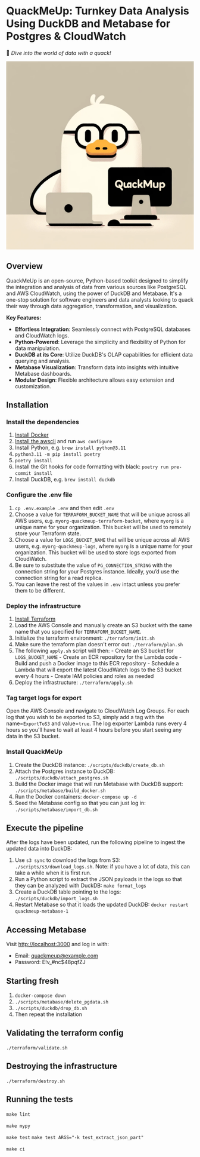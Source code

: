 # QuackMeUp: Turnkey Data Analysis Using DuckDB and Metabase for Postgres & CloudWatch
:duck: _Dive into the world of data with a quack!_

![QuackMeUp](QuackMeUp.png)

## Overview
QuackMeUp is an open-source, Python-based toolkit designed to simplify the integration and analysis of data from various sources like PostgreSQL and AWS CloudWatch, using the power of DuckDB and Metabase. It's a one-stop solution for software engineers and data analysts looking to quack their way through data aggregation, transformation, and visualization.

**Key Features:**
- **Effortless Integration**: Seamlessly connect with PostgreSQL databases and CloudWatch logs.
- **Python-Powered**: Leverage the simplicity and flexibility of Python for data manipulation.
- **DuckDB at its Core**: Utilize DuckDB's OLAP capabilities for efficient data querying and analysis.
- **Metabase Visualization**: Transform data into insights with intuitive Metabase dashboards.
- **Modular Design**: Flexible architecture allows easy extension and customization.

## Installation

### Install the dependencies

  1. [Install Docker](https://docs.docker.com/get-docker/)
  1. [Install the awscli](https://docs.aws.amazon.com/cli/latest/userguide/getting-started-install.html) and run `aws configure`
  1. Install Python, e.g. `brew install python@3.11`
  1. `python3.11 -m pip install poetry`
  1. `poetry install`
  1. Install the Git hooks for code formatting with black: `poetry run pre-commit install`
  1. Install DuckDB, e.g. `brew install duckdb`

### Configure the .env file

  1. `cp .env.example .env` and then edit `.env`
  1. Choose a value for `TERRAFORM_BUCKET_NAME` that will be unique across all AWS users, e.g. `myorg-quackmeup-terraform-bucket`, where `myorg` is a unique name for your organization. This bucket will be used to remotely store your Terraform state.
  1. Choose a value for `LOGS_BUCKET_NAME` that will be unique across all AWS users, e.g. `myorg-quackmeup-logs`, where `myorg` is a unique name for your organization. This bucket will be used to store logs exported from CloudWatch.
  1. Be sure to substitute the value of `PG_CONNECTION_STRING` with the connection string for your Postgres instance. Ideally, you’d use the connection string for a read replica.
  1. You can leave the rest of the values in `.env` intact unless you prefer them to be different.

### Deploy the infrastructure

  1. [Install Terraform](https://developer.hashicorp.com/terraform/tutorials/aws-get-started/install-cli#install-terraform)
  1. Load the AWS Console and manually create an S3 bucket with the same name that you specified for `TERRAFORM_BUCKET_NAME`.
  1. Initialize the terraform environment: `./terraform/init.sh`
  1. Make sure the terraform plan doesn't error out: `./terraform/plan.sh`
  1. The following `apply.sh` script will then:
    - Create an S3 bucket for `LOGS_BUCKET_NAME`
    - Create an ECR repository for the Lambda code
    - Build and push a Docker image to this ECR repository
    - Schedule a Lambda that will export the latest CloudWatch logs to the S3 bucket every 4 hours
    - Create IAM policies and roles as needed
  1. Deploy the infrastructure: `./terraform/apply.sh`

### Tag target logs for export

Open the AWS Console and navigate to CloudWatch Log Groups. For each log that you wish to be exported to S3, simply add a tag with the name=`ExportToS3` and value=`true`. The log exporter Lambda runs every 4 hours so you'll have to wait at least 4 hours before you start seeing any data in the S3 bucket.

### Install QuackMeUp

  1. Create the DuckDB instance: `./scripts/duckdb/create_db.sh`
  1. Attach the Postgres instance to DuckDB: `./scripts/duckdb/attach_postgres.sh`
  1. Build the Docker image that will run Metabase with DuckDB support: `./scripts/metabase/build_docker.sh`
  1. Run the Docker containers: `docker-compose up -d`
  1. Seed the Metabase config so that you can just log in: `./scripts/metabase/import_db.sh`

## Execute the pipeline

After the logs have been updated, run the following pipeline to ingest the updated data into DuckDB:

  1. Use `s3 sync` to download the logs from S3: `./scripts/s3/download_logs.sh`. Note: if you have a lot of data, this can take a while when it is first run.
  1. Run a Python script to extract the JSON payloads in the logs so that they can be analyzed with DuckDB: `make format_logs`
  1. Create a DuckDB table pointing to the logs: `./scripts/duckdb/import_logs.sh`
  1. Restart Metabase so that it loads the updated DuckDB: `docker restart quackmeup-metabase-1`

## Accessing Metabase

Visit [http://localhost:3000](http://localhost:3000) and log in with:

  - Email: quackmeup@example.com
  - Password: E!v_#nc$48pqfZJ

## Starting fresh

  1. `docker-compose down`
  1. `./scripts/metabase/delete_pgdata.sh`
  1. `./scripts/duckdb/drop_db.sh`
  1. Then repeat the installation

## Validating the terraform config

`./terraform/validate.sh`

## Destroying the infrastructure

`./terraform/destroy.sh`

## Running the tests

`make lint`

`make mypy`

`make test`
`make test ARGS="-k test_extract_json_part"`

`make ci`
